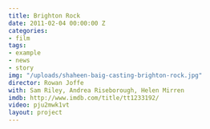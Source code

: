 ```yaml
---
title: Brighton Rock
date: 2011-02-04 00:00:00 Z
categories:
- film
tags:
- example
- news
- story
img: "/uploads/shaheen-baig-casting-brighton-rock.jpg"
director: Rowan Joffe
with: Sam Riley, Andrea Riseborough, Helen Mirren
imdb: http://www.imdb.com/title/tt1233192/
video: pju2mwk1vt
layout: project
---
```


